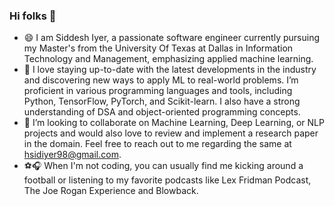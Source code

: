 ### Hi folks 👋


- 😄 I am Siddesh Iyer, a passionate software engineer currently pursuing my Master's from the University Of Texas at Dallas in Information Technology and Management, emphasizing applied machine learning. 
- 🌱 I love staying up-to-date with the latest developments in the industry and discovering new ways to apply ML to real-world problems. I’m proficient in various programming languages and tools, including Python, TensorFlow, PyTorch, and Scikit-learn. I also have a strong understanding of DSA and object-oriented programming concepts.
- 👯 I’m looking to collaborate on Machine Learning, Deep Learning, or NLP projects and would also love to review and implement a research paper in the domain. Feel free to reach out to me regarding the same at hsidiyer98@gmail.com.
- ⚽🎧 When I'm not coding, you can usually find me kicking around a football or listening to my favorite podcasts like Lex Fridman Podcast, The Joe Rogan Experience and Blowback. 
<!--
**Sidiyercd/Sidiyercd** is a ✨ _special_ ✨ repository because its `README.md` (this file) appears on your GitHub profile.

Here are some ideas to get you started:

- 🔭 I’m currently working on ...
- 🌱 I’m currently learning ...
- 👯 I’m looking to collaborate on ...
- 🤔 I’m looking for help with ...
- 💬 Ask me about ...
- 📫 How to reach me: ...
- 😄 Pronouns: ...
- ⚡ Fun fact: ...
-->
